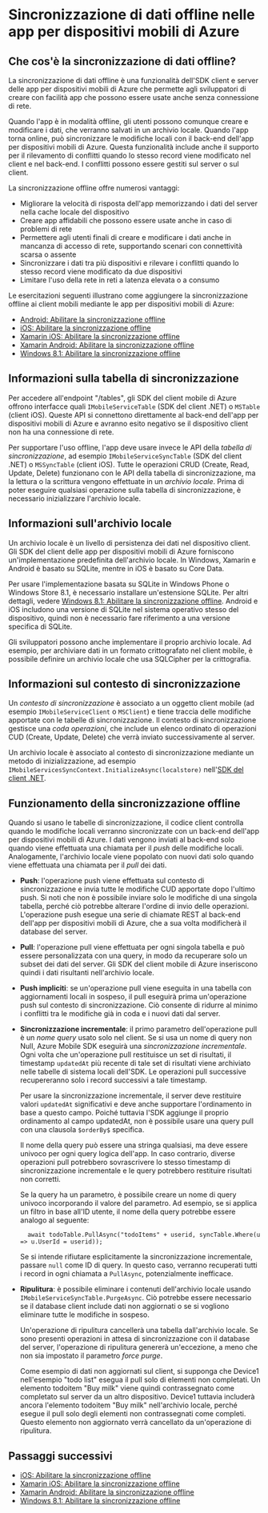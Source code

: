 <properties
	pageTitle="Sincronizzazione di dati offline nelle app per dispositivi mobili di Azure | Microsoft Azure"
	description="Riferimento concettuale e panoramica della funzionalità di sincronizzazione di dati offline nelle app per dispositivi mobili di Azure"
	documentationCenter="windows"
	authors="wesmc7777"
	manager="dwrede"
	editor=""
	services="app-service\mobile"/>

<tags
	ms.service="app-service-mobile"
	ms.workload="mobile"
	ms.tgt_pltfrm="na"
	ms.devlang="multiple"
	ms.topic="article"
	ms.date="03/14/2016"
	ms.author="wesmc"/>

# Sincronizzazione di dati offline nelle app per dispositivi mobili di Azure

## Che cos'è la sincronizzazione di dati offline?

La sincronizzazione di dati offline è una funzionalità dell'SDK client e server delle app per dispositivi mobili di Azure che permette agli sviluppatori di creare con facilità app che possono essere usate anche senza connessione di rete.

Quando l'app è in modalità offline, gli utenti possono comunque creare e modificare i dati, che verranno salvati in un archivio locale. Quando l'app torna online, può sincronizzare le modifiche locali con il back-end dell'app per dispositivi mobili di Azure. Questa funzionalità include anche il supporto per il rilevamento di conflitti quando lo stesso record viene modificato nel client e nel back-end. I conflitti possono essere gestiti sul server o sul client.

La sincronizzazione offline offre numerosi vantaggi:

* Migliorare la velocità di risposta dell'app memorizzando i dati del server nella cache locale del dispositivo
* Creare app affidabili che possono essere usate anche in caso di problemi di rete
* Permettere agli utenti finali di creare e modificare i dati anche in mancanza di accesso di rete, supportando scenari con connettività scarsa o assente
* Sincronizzare i dati tra più dispositivi e rilevare i conflitti quando lo stesso record viene modificato da due dispositivi
* Limitare l'uso della rete in reti a latenza elevata o a consumo

Le esercitazioni seguenti illustrano come aggiungere la sincronizzazione offline ai client mobili mediante le app per dispositivi mobili di Azure:

* [ Android: Abilitare la sincronizzazione offline]
* [iOS: Abilitare la sincronizzazione offline]
* [Xamarin iOS: Abilitare la sincronizzazione offline]
* [Xamarin Android: Abilitare la sincronizzazione offline]
* [Windows 8.1: Abilitare la sincronizzazione offline]

## Informazioni sulla tabella di sincronizzazione

Per accedere all'endpoint "/tables", gli SDK del client mobile di Azure offrono interfacce quali `IMobileServiceTable` (SDK del client .NET) o `MSTable` (client iOS). Queste API si connettono direttamente al back-end dell'app per dispositivi mobili di Azure e avranno esito negativo se il dispositivo client non ha una connessione di rete.

Per supportare l'uso offline, l'app deve usare invece le API della *tabella di sincronizzazione*, ad esempio `IMobileServiceSyncTable` (SDK del client .NET) o `MSSyncTable` (client iOS). Tutte le operazioni CRUD (Create, Read, Update, Delete) funzionano con le API della tabella di sincronizzazione, ma la lettura o la scrittura vengono effettuate in un *archivio locale*. Prima di poter eseguire qualsiasi operazione sulla tabella di sincronizzazione, è necessario inizializzare l'archivio locale.

## Informazioni sull'archivio locale

Un archivio locale è un livello di persistenza dei dati nel dispositivo client. Gli SDK del client delle app per dispositivi mobili di Azure forniscono un'implementazione predefinita dell'archivio locale. In Windows, Xamarin e Android è basato su SQLite, mentre in iOS è basato su Core Data.

Per usare l'implementazione basata su SQLite in Windows Phone o Windows Store 8.1, è necessario installare un'estensione SQLite. Per altri dettagli, vedere [Windows 8.1: Abilitare la sincronizzazione offline]. Android e iOS includono una versione di SQLite nel sistema operativo stesso del dispositivo, quindi non è necessario fare riferimento a una versione specifica di SQLite.

Gli sviluppatori possono anche implementare il proprio archivio locale. Ad esempio, per archiviare dati in un formato crittografato nel client mobile, è possibile definire un archivio locale che usa SQLCipher per la crittografia.

## Informazioni sul contesto di sincronizzazione

Un *contesto di sincronizzazione* è associato a un oggetto client mobile (ad esempio `IMobileServiceClient` o `MSClient`) e tiene traccia delle modifiche apportate con le tabelle di sincronizzazione. Il contesto di sincronizzazione gestisce una *coda operazioni*, che include un elenco ordinato di operazioni CUD (Create, Update, Delete) che verrà inviato successivamente al server.

Un archivio locale è associato al contesto di sincronizzazione mediante un metodo di inizializzazione, ad esempio `IMobileServicesSyncContext.InitializeAsync(localstore)` nell'[SDK del client .NET].

## Funzionamento della sincronizzazione offline

Quando si usano le tabelle di sincronizzazione, il codice client controlla quando le modifiche locali verranno sincronizzate con un back-end dell'app per dispositivi mobili di Azure. I dati vengono inviati al back-end solo quando viene effettuata una chiamata per il *push* delle modifiche locali. Analogamente, l'archivio locale viene popolato con nuovi dati solo quando viene effettuata una chiamata per il *pull* dei dati.

* **Push**: l'operazione push viene effettuata sul contesto di sincronizzazione e invia tutte le modifiche CUD apportate dopo l'ultimo push. Si noti che non è possibile inviare solo le modifiche di una singola tabella, perché ciò potrebbe alterare l'ordine di invio delle operazioni. L'operazione push esegue una serie di chiamate REST al back-end dell'app per dispositivi mobili di Azure, che a sua volta modificherà il database del server.

* **Pull**: l'operazione pull viene effettuata per ogni singola tabella e può essere personalizzata con una query, in modo da recuperare solo un subset dei dati del server. Gli SDK del client mobile di Azure inseriscono quindi i dati risultanti nell'archivio locale.

* **Push impliciti**: se un'operazione pull viene eseguita in una tabella con aggiornamenti locali in sospeso, il pull eseguirà prima un'operazione push sul contesto di sincronizzazione. Ciò consente di ridurre al minimo i conflitti tra le modifiche già in coda e i nuovi dati dal server.

* **Sincronizzazione incrementale**: il primo parametro dell'operazione pull è un *nome query* usato solo nel client. Se si usa un nome di query non Null, Azure Mobile SDK eseguirà una *sincronizzazione incrementale*. Ogni volta che un'operazione pull restituisce un set di risultati, il timestamp `updatedAt` più recente di tale set di risultati viene archiviato nelle tabelle di sistema locali dell'SDK. Le operazioni pull successive recupereranno solo i record successivi a tale timestamp.

  Per usare la sincronizzazione incrementale, il server deve restituire valori `updatedAt` significativi e deve anche supportare l'ordinamento in base a questo campo. Poiché tuttavia l'SDK aggiunge il proprio ordinamento al campo updatedAt, non è possibile usare una query pull con una clausola `$orderBy$` specifica.

  Il nome della query può essere una stringa qualsiasi, ma deve essere univoco per ogni query logica dell'app. In caso contrario, diverse operazioni pull potrebbero sovrascrivere lo stesso timestamp di sincronizzazione incrementale e le query potrebbero restituire risultati non corretti.

  Se la query ha un parametro, è possibile creare un nome di query univoco incorporando il valore del parametro. Ad esempio, se si applica un filtro in base all'ID utente, il nome della query potrebbe essere analogo al seguente:

		await todoTable.PullAsync("todoItems" + userid, syncTable.Where(u => u.UserId = userid));

  Se si intende rifiutare esplicitamente la sincronizzazione incrementale, passare `null` come ID di query. In questo caso, verranno recuperati tutti i record in ogni chiamata a `PullAsync`, potenzialmente inefficace.

* **Ripulitura**: è possibile eliminare i contenuti dell'archivio locale usando `IMobileServiceSyncTable.PurgeAsync`. Ciò potrebbe essere necessario se il database client include dati non aggiornati o se si vogliono eliminare tutte le modifiche in sospeso.

  Un'operazione di ripulitura cancellerà una tabella dall'archivio locale. Se sono presenti operazioni in attesa di sincronizzazione con il database del server, l'operazione di ripulitura genererà un'eccezione, a meno che non sia impostato il parametro *force purge*.

  Come esempio di dati non aggiornati sul client, si supponga che Device1 nell'esempio "todo list" esegua il pull solo di elementi non completati. Un elemento todoitem "Buy milk" viene quindi contrassegnato come completato sul server da un altro dispositivo. Device1 tuttavia includerà ancora l'elemento todoitem "Buy milk" nell'archivio locale, perché esegue il pull solo degli elementi non contrassegnati come completi. Questo elemento non aggiornato verrà cancellato da un'operazione di ripulitura.

## Passaggi successivi

* [iOS: Abilitare la sincronizzazione offline]
* [Xamarin iOS: Abilitare la sincronizzazione offline]
* [Xamarin Android: Abilitare la sincronizzazione offline]
* [Windows 8.1: Abilitare la sincronizzazione offline]

<!-- Links -->
[SDK del client .NET]: app-service-mobile-dotnet-how-to-use-client-library.md
[ Android: Abilitare la sincronizzazione offline]: app-service-mobile-android-get-started-offline-data.md
[iOS: Abilitare la sincronizzazione offline]: app-service-mobile-ios-get-started-offline-data.md
[Xamarin iOS: Abilitare la sincronizzazione offline]: app-service-mobile-xamarin-ios-get-started-offline-data.md
[Xamarin Android: Abilitare la sincronizzazione offline]: app-service-mobile-xamarin-ios-get-started-offline-data.md
[Windows 8.1: Abilitare la sincronizzazione offline]: app-service-mobile-windows-store-dotnet-get-started-offline-data.md

<!---HONumber=AcomDC_0316_2016-->